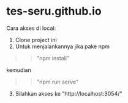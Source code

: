 # tes-seru.github.io

Cara akses di local:
1. Clone project ini
2. Untuk menjalankannya jika pake npm
>> "npm install"

kemudian

>> "npm run serve"
3. Silahkan akses ke "http://localhost:3054/"
